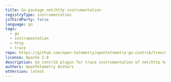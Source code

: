 ```yaml
---
title: Go package net/http instrumentation
registryType: instrumentation
isThirdParty: false
language: go
tags:
  - go
  - instrumentation
  - http
  - trace
repo: https://github.com/open-telemetry/opentelemetry-go-contrib/tree/master/instrumentation/net/http
license: Apache 2.0
description: Go contrib plugin for trace instrumentation of net/http handlers, http transports and http trace events
authors: OpenTelemetry Authors
otVersion: latest
---
```

